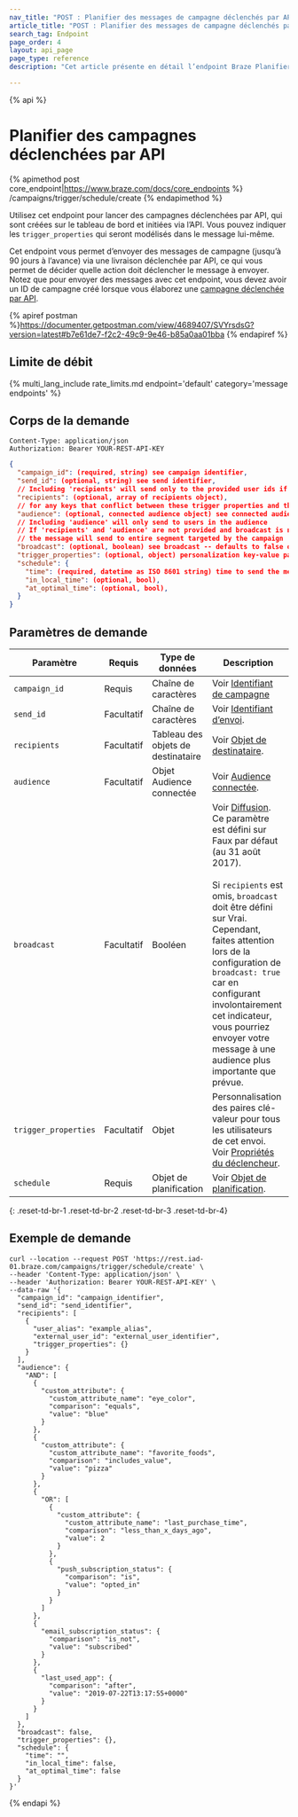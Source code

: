 ```yaml
---
nav_title: "POST : Planifier des messages de campagne déclenchés par API"
article_title: "POST : Planifier des messages de campagne déclenchés par API"
search_tag: Endpoint
page_order: 4
layout: api_page
page_type: reference
description: "Cet article présente en détail l’endpoint Braze Planifier des campagnes déclenchées par API."

---
```

{% api %}
# Planifier des campagnes déclenchées par API
{% apimethod post core_endpoint|https://www.braze.com/docs/core_endpoints %} 
/campaigns/trigger/schedule/create
{% endapimethod %}

Utilisez cet endpoint pour lancer des campagnes déclenchées par API, qui sont créées sur le tableau de bord et initiées via l’API. Vous pouvez indiquer les `trigger_properties` qui seront modélisés dans le message lui-même.

Cet endpoint vous permet d’envoyer des messages de campagne (jusqu’à 90 jours à l’avance) via une livraison déclenchée par API, ce qui vous permet de décider quelle action doit déclencher le message à envoyer. Notez que pour envoyer des messages avec cet endpoint, vous devez avoir un ID de campagne créé lorsque vous élaborez une [campagne déclenchée par API]({{site.baseurl}}/api/api_campaigns/).

{% apiref postman %}https://documenter.getpostman.com/view/4689407/SVYrsdsG?version=latest#b7e61de7-f2c2-49c9-9e46-b85a0aa01bba {% endapiref %}

## Limite de débit

{% multi_lang_include rate_limits.md endpoint='default' category='message endpoints' %}

## Corps de la demande

```
Content-Type: application/json
Authorization: Bearer YOUR-REST-API-KEY
```

```json
{
  "campaign_id": (required, string) see campaign identifier,
  "send_id": (optional, string) see send identifier,
  // Including 'recipients' will send only to the provided user ids if they are in the campaign's segment
  "recipients": (optional, array of recipients object),
  // for any keys that conflict between these trigger properties and those in a Recipients Object, the value from the Recipients Object will be used
  "audience": (optional, connected audience object) see connected audience,
  // Including 'audience' will only send to users in the audience
  // If 'recipients' and 'audience' are not provided and broadcast is not set to 'false',
  // the message will send to entire segment targeted by the campaign
  "broadcast": (optional, boolean) see broadcast -- defaults to false on 8/31/17, must be set to true if "recipients" object is omitted,
  "trigger_properties": (optional, object) personalization key-value pairs for all users in this send; see trigger properties,
  "schedule": {
    "time": (required, datetime as ISO 8601 string) time to send the message (up to 90 days in the future),
    "in_local_time": (optional, bool),
    "at_optimal_time": (optional, bool),
  }
}
```
## Paramètres de demande

| Paramètre | Requis | Type de données | Description |
| --------- | ---------| --------- | ----------- |
|`campaign_id`|Requis|Chaîne de caractères| Voir [Identifiant de campagne]({{site.baseurl}}/api/identifier_types/)|
| `send_id` | Facultatif | Chaîne de caractères | Voir [Identifiant d’envoi]({{site.baseurl}}/api/identifier_types/). | 
| `recipients` | Facultatif | Tableau des objets de destinataire | Voir [Objet de destinataire]({{site.baseurl}}/api/objects_filters/recipient_object/). |
| `audience` | Facultatif | Objet Audience connectée | Voir [Audience connectée]({{site.baseurl}}/api/objects_filters/connected_audience/). |
|`broadcast`| Facultatif | Booléen | Voir [Diffusion]({{site.baseurl}}/api/parameters/#broadcast). Ce paramètre est défini sur Faux par défaut (au 31 août 2017). <br><br> Si `recipients` est omis, `broadcast` doit être défini sur Vrai. Cependant, faites attention lors de la configuration de `broadcast: true` car en configurant involontairement cet indicateur, vous pourriez envoyer votre message à une audience plus importante que prévue. |
| `trigger_properties` | Facultatif | Objet | Personnalisation des paires clé-valeur pour tous les utilisateurs de cet envoi. Voir [Propriétés du déclencheur]({{site.baseurl}}/api/objects_filters/trigger_properties_object/). |
| `schedule` | Requis | Objet de planification | Voir [Objet de planification]({{site.baseurl}}/api/objects_filters/schedule_object/). |
{: .reset-td-br-1 .reset-td-br-2 .reset-td-br-3  .reset-td-br-4}

## Exemple de demande
```
curl --location --request POST 'https://rest.iad-01.braze.com/campaigns/trigger/schedule/create' \
--header 'Content-Type: application/json' \
--header 'Authorization: Bearer YOUR-REST-API-KEY' \
--data-raw '{
  "campaign_id": "campaign_identifier",
  "send_id": "send_identifier",
  "recipients": [
    {
      "user_alias": "example_alias",
      "external_user_id": "external_user_identifier",
      "trigger_properties": {}
    }
  ],
  "audience": {
    "AND": [
      {
        "custom_attribute": {
          "custom_attribute_name": "eye_color",
          "comparison": "equals",
          "value": "blue"
        }
      },
      {
        "custom_attribute": {
          "custom_attribute_name": "favorite_foods",
          "comparison": "includes_value",
          "value": "pizza"
        }
      },
      {
        "OR": [
          {
            "custom_attribute": {
              "custom_attribute_name": "last_purchase_time",
              "comparison": "less_than_x_days_ago",
              "value": 2
            }
          },
          {
            "push_subscription_status": {
              "comparison": "is",
              "value": "opted_in"
            }
          }
        ]
      },
      {
        "email_subscription_status": {
          "comparison": "is_not",
          "value": "subscribed"
        }
      },
      {
        "last_used_app": {
          "comparison": "after",
          "value": "2019-07-22T13:17:55+0000"
        }
      }
    ]
  },
  "broadcast": false,
  "trigger_properties": {},
  "schedule": {
    "time": "",
    "in_local_time": false,
    "at_optimal_time": false
  }
}'
```


{% endapi %}
